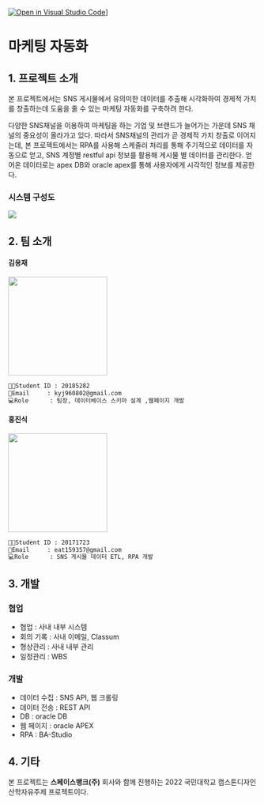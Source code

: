 [![Open in Visual Studio Code](https://classroom.github.com/assets/open-in-vscode-f059dc9a6f8d3a56e377f745f24479a46679e63a5d9fe6f495e02850cd0d8118.svg)](https://classroom.github.com/online_ide?assignment_repo_id=7245809&assignment_repo_type=AssignmentRepo)]

# 마케팅 자동화
## 1.  프로젝트 소개
본 프로젝트에서는 SNS 게시물에서 유의미한 데이터를 추출해 시각화하여 경제적 가치를 창출하는데 도움을 줄 수 있는 마케팅 자동화를 구축하려 한다.

다양한 SNS채널을 이용하여 마케팅을 하는 기업 및 브랜드가 늘어가는 가운데 SNS 채널의 중요성이 올라가고 있다.  따라서 SNS채널의 관리가 곧 경제적 가치 창출로 이어지는데, 본 프로젝트에서는 RPA를 사용해 스케줄러 처리를 통해 주기적으로 데이터를 자동으로 얻고, SNS 계정별 restful api 정보를 활용해 게시물 별 데이터를 관리한다. 얻어온 데이터로는 apex DB와 oracle apex를 통해 사용자에게 시각적인 정보를 제공한다.

### 시스템 구성도
<a href='https://ifh.cc/v-SKmMng' target='_blank'><img src='https://ifh.cc/g/SKmMng.png' border='0'></a>

## 2. 팀 소개
#### 김용재 

<img src= "https://ifh.cc/g/g18qOF.jpg" width="200px">

```markdown
👨‍🎓Student ID : 20185282
📧Email     : kyj960802@gmail.com
💻Role      : 팀장, 데이터베이스 스키마 설계 ,웹페이지 개발
```

#### 홍진식

<img src= "https://ifh.cc/g/6VB3SL.jpg" width="200px"  height="200">

```markdown
👨‍🎓Student ID : 20171723
📧Email     : eat159357@gmail.com
💻Role      : SNS 게시물 데이터 ETL, RPA 개발
```
## 3. 개발
### 협업
* 협업 : 사내 내부 시스템
* 회의 기록 : 사내 이메일, Classum
* 형상관리 :  사내 내부 관리
* 일정관리 : WBS

### 개발
* 데이터 수집 : SNS API, 웹 크롤링
* 데이터 전송 : REST API
* DB : oracle DB
* 웹 페이지 : oracle APEX
* RPA : BA-Studio

## 4. 기타
본 프로젝트는  **스페이스뱅크(주)** 회사와 함께 진행하는 2022 국민대학교 캡스톤디자인 산학자유주제 프로젝트이다.
